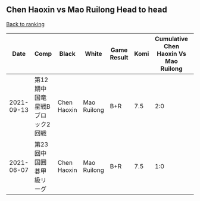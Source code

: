 ## Chen Haoxin vs Mao Ruilong Head to head

[Back to ranking](../../index.md)




| **Date** | **Comp** | **Black** | **White** | **Game Result** | **Komi** | **Cumulative Chen Haoxin Vs Mao Ruilong** | **Chen Haoxin Streak** | **Mao Ruilong Streak** | 
| --- | --- | --- | --- | --- | --- | --- | --- | --- |
| 2021-09-13 | 第12期中国竜星戦Bブロック2回戦 | Chen Haoxin | Mao Ruilong | B+R | 7.5 | 2:0 | 2 | 0 | 
| 2021-06-07 | 第23回中国囲碁甲級リーグ | Chen Haoxin | Mao Ruilong | B+R | 7.5 | 1:0 | 1 | 0 |




